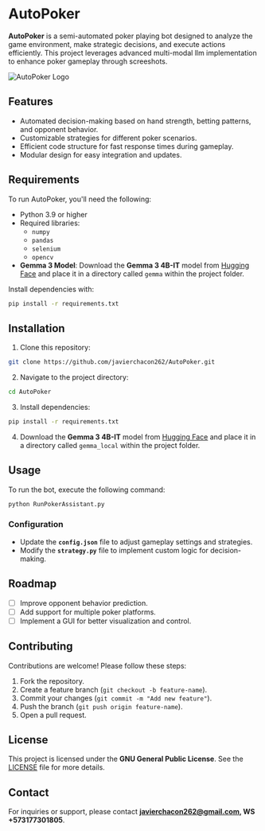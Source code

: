 # AutoPoker

**AutoPoker** is a semi-automated poker playing bot designed to analyze the game environment, make strategic decisions, and execute actions efficiently. This project leverages advanced multi-modal llm implementation to enhance poker gameplay through screeshots.

![AutoPoker Logo](logo.png)

## Features
- Automated decision-making based on hand strength, betting patterns, and opponent behavior.
- Customizable strategies for different poker scenarios.
- Efficient code structure for fast response times during gameplay.
- Modular design for easy integration and updates.

## Requirements
To run AutoPoker, you'll need the following:
- Python 3.9 or higher
- Required libraries:
  - `numpy`
  - `pandas`
  - `selenium`
  - `opencv`
- **Gemma 3 Model**: Download the **Gemma 3 4B-IT** model from [Hugging Face](https://huggingface.co/google/gemma-3-4b-it) and place it in a directory called `gemma` within the project folder.

Install dependencies with:
```bash
pip install -r requirements.txt
```

## Installation
1. Clone this repository:
```bash
git clone https://github.com/javierchacon262/AutoPoker.git
```
2. Navigate to the project directory:
```bash
cd AutoPoker
```
3. Install dependencies:
```bash
pip install -r requirements.txt
```
4. Download the **Gemma 3 4B-IT** model from [Hugging Face](https://huggingface.co/google/gemma-3-4b-it) and place it in a directory called `gemma_local` within the project folder.

## Usage
To run the bot, execute the following command:
```bash
python RunPokerAssistant.py
```

### Configuration
- Update the **`config.json`** file to adjust gameplay settings and strategies.
- Modify the **`strategy.py`** file to implement custom logic for decision-making.

## Roadmap
- [ ] Improve opponent behavior prediction.
- [ ] Add support for multiple poker platforms.
- [ ] Implement a GUI for better visualization and control.

## Contributing
Contributions are welcome! Please follow these steps:
1. Fork the repository.
2. Create a feature branch (`git checkout -b feature-name`).
3. Commit your changes (`git commit -m "Add new feature"`).
4. Push the branch (`git push origin feature-name`).
5. Open a pull request.

## License
This project is licensed under the **GNU General Public License**. See the [LICENSE](LICENSE) file for more details.

## Contact
For inquiries or support, please contact **javierchacon262@gmail.com, WS +573177301805**.

